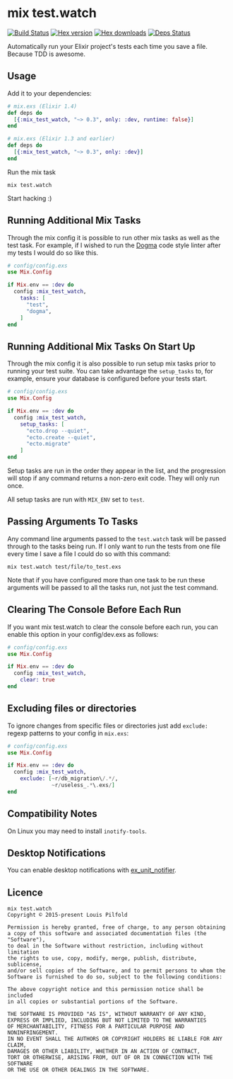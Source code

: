 mix test.watch
==============


[![Build Status](https://travis-ci.org/lpil/mix-test.watch.svg?branch=master)](https://travis-ci.org/lpil/mix-test.watch)
[![Hex version](https://img.shields.io/hexpm/v/mix_test_watch.svg "Hex version")](https://hex.pm/packages/mix_test_watch)
[![Hex downloads](https://img.shields.io/hexpm/dt/mix_test_watch.svg "Hex downloads")](https://hex.pm/packages/mix_test_watch)
[![Deps Status](https://beta.hexfaktor.org/badge/all/github/lpil/mix-test.watch.svg)](https://beta.hexfaktor.org/github/lpil/mix-test.watch)

Automatically run your Elixir project's tests each time you save a file.
Because TDD is awesome.


## Usage

Add it to your dependencies:

```elixir
# mix.exs (Elixir 1.4)
def deps do
  [{:mix_test_watch, "~> 0.3", only: :dev, runtime: false}]
end
```

```elixir
# mix.exs (Elixir 1.3 and earlier)
def deps do
  [{:mix_test_watch, "~> 0.3", only: :dev}]
end
```

Run the mix task

```
mix test.watch
```

Start hacking :)


## Running Additional Mix Tasks

Through the mix config it is possible to run other mix tasks as well as the
test task. For example, if I wished to run the [Dogma][dogma] code style
linter after my tests I would do so like this.

[dogma]: https://github.com/lpil/dogma

```elixir
# config/config.exs
use Mix.Config

if Mix.env == :dev do
  config :mix_test_watch,
    tasks: [
      "test",
      "dogma",
    ]
end
```

## Running Additional Mix Tasks On Start Up

Through the mix config it is also possible to run setup mix tasks prior to
running your test suite.  You can take advantage the `setup_tasks` to, for example,
ensure your database is configured before your tests start.


```elixir
# config/config.exs
use Mix.Config

if Mix.env == :dev do
  config :mix_test_watch,
    setup_tasks: [
      "ecto.drop --quiet",
      "ecto.create --quiet",
      "ecto.migrate"
    ]
end
```

Setup tasks are run in the order they appear in the list, and the progression will
stop if any command returns a non-zero exit code.  They will only run once.

All setup tasks are run with `MIX_ENV` set to `test`.


## Passing Arguments To Tasks

Any command line arguments passed to the `test.watch` task will be passed
through to the tasks being run. If I only want to run the tests from one file
every time I save a file I could do so with this command:

```
mix test.watch test/file/to_test.exs
```

Note that if you have configured more than one task to be run these arguments
will be passed to all the tasks run, not just the test command.


## Clearing The Console Before Each Run

If you want mix test.watch to clear the console before each run, you can
enable this option in your config/dev.exs as follows:

```elixir
# config/config.exs
use Mix.Config

if Mix.env == :dev do
  config :mix_test_watch,
    clear: true
end
```

## Excluding files or directories

To ignore changes from specific files or directories just add `exclude:` regexp
patterns to your config in `mix.exs`:

```elixir
# config/config.exs
use Mix.Config

if Mix.env == :dev do
  config :mix_test_watch,
    exclude: [~r/db_migration\/.*/,
              ~r/useless_.*\.exs/]
end
```

## Compatibility Notes

On Linux you may need to install `inotify-tools`.

## Desktop Notifications

You can enable desktop notifications with
[ex_unit_notifier](https://github.com/navinpeiris/ex_unit_notifier).


## Licence

```
mix test.watch
Copyright © 2015-present Louis Pilfold

Permission is hereby granted, free of charge, to any person obtaining
a copy of this software and associated documentation files (the "Software"),
to deal in the Software without restriction, including without limitation
the rights to use, copy, modify, merge, publish, distribute, sublicense,
and/or sell copies of the Software, and to permit persons to whom the
Software is furnished to do so, subject to the following conditions:

The above copyright notice and this permission notice shall be included
in all copies or substantial portions of the Software.

THE SOFTWARE IS PROVIDED "AS IS", WITHOUT WARRANTY OF ANY KIND,
EXPRESS OR IMPLIED, INCLUDING BUT NOT LIMITED TO THE WARRANTIES
OF MERCHANTABILITY, FITNESS FOR A PARTICULAR PURPOSE AND NONINFRINGEMENT.
IN NO EVENT SHALL THE AUTHORS OR COPYRIGHT HOLDERS BE LIABLE FOR ANY CLAIM,
DAMAGES OR OTHER LIABILITY, WHETHER IN AN ACTION OF CONTRACT,
TORT OR OTHERWISE, ARISING FROM, OUT OF OR IN CONNECTION WITH THE SOFTWARE
OR THE USE OR OTHER DEALINGS IN THE SOFTWARE.
```
